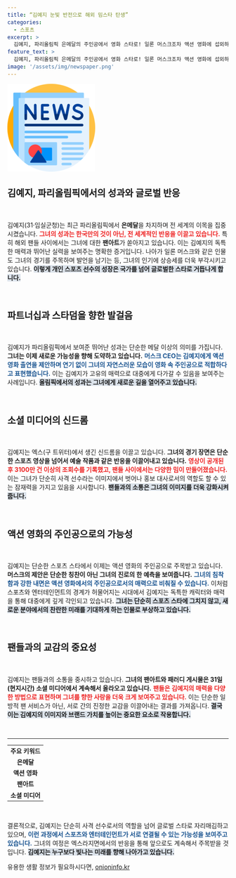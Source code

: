 ```yaml
---
title: “김예지 눈빛 반전으로 해외 밈스타 탄생”
categories:
  - 스포츠
excerpt: >
  김예지, 파리올림픽 은메달의 주인공에서 영화 스타로! 일론 머스크조차 액션 영화에 섭외하라며 극찬. 팬들은 전세계적으로 폭발적인 반응을 보여주고 있는 그녀의 매력에 빠져들고 있다.
feature_text: >
  김예지, 파리올림픽 은메달의 주인공에서 영화 스타로! 일론 머스크조차 액션 영화에 섭외하라며 극찬. 팬들은 전세계적으로 폭발적인 반응을 보여주고 있는 그녀의 매력에 빠져들고 있다.
image: '/assets/img/newspaper.png'
---
```


<p><img src="/assets/img/newspaper.png" alt="kimp 속보" /></p>

<h2 data-ke-size="size26">김예지, 파리올림픽에서의 성과와 글로벌 반응</h2>

<p data-ke-size="size16">&nbsp;</p>

<p>김예지(31·임실군청)는 최근 파리올림픽에서 <b>은메달</b>을 차지하며 전 세계의 이목을 집중시켰습니다. <b><span style="color: #ee2323;">그녀의 성과는 한국만의 것이 아닌, 전 세계적인 반응을 이끌고 있습니다.</span></b> 특히 해외 팬들 사이에서는 그녀에 대한 <b>팬아트</b>가 쏟아지고 있습니다. 이는 김예지의 독특한 매력과 뛰어난 실력을 보여주는 명확한 증거입니다. 나아가 일론 머스크와 같은 인물도 그녀의 경기를 주목하며 발언을 남기는 등, 그녀의 인기에 상승세를 더욱 부각시키고 있습니다. <b><span style="background-color: #21538527;">이렇게 개인 스포츠 선수의 성장은 국가를 넘어 글로벌한 스타로 거듭나게 합니다.</span></b></p>

<p data-ke-size="size16">&nbsp;</p>

<h2 data-ke-size="size26">파트너십과 스타덤을 향한 발걸음</h2>

<p data-ke-size="size16">&nbsp;</p>

<p>김예지가 파리올림픽에서 보여준 뛰어난 성과는 단순한 메달 이상의 의미를 가집니다. <b>그녀는 이제 새로운 가능성을 향해 도약하고 있습니다.</b> <b><span style="color: #1a5490;">머스크 CEO는 김예지에게 액션 영화 출연을 제안하며 연기 없이 그녀의 자연스러운 모습이 영화 속 주인공으로 적합하다고 표현했습니다.</span></b> 이는 김예지가 고유의 매력으로 대중에게 다가갈 수 있음을 보여주는 사례입니다. <b><span style="background-color: #21538527;">올림픽에서의 성과는 그녀에게 새로운 길을 열어주고 있습니다.</span></b></p>

<p data-ke-size="size16">&nbsp;</p>

<h2 data-ke-size="size26">소셜 미디어의 신드롬</h2>

<p data-ke-size="size16">&nbsp;</p>

<p>김예지는 엑스(구 트위터)에서 생긴 신드롬을 이끌고 있습니다. <b>그녀의 경기 장면은 단순한 스포츠 영상을 넘어서 예술 작품과 같은 반응을 이끌어내고 있습니다.</b> <b><span style="color: #ee2323;">영상이 공개된 후 3100만 건 이상의 조회수를 기록했고, 팬들 사이에서는 다양한 밈이 만들어졌습니다.</span></b> 이는 그녀가 단순히 사격 선수라는 이미지에서 벗어나 홍보 대사로서의 역할도 할 수 있는 잠재력을 가지고 있음을 시사합니다. <b><span style="background-color: #21538527;">팬들과의 소통은 그녀의 이미지를 더욱 강화시켜 줍니다.</span></b></p>

<p data-ke-size="size16">&nbsp;</p>

<h2 data-ke-size="size26">액션 영화의 주인공으로의 가능성</h2>

<p data-ke-size="size16">&nbsp;</p>

<p>김예지는 단순한 스포츠 스타에서 이제는 액션 영화의 주인공으로 주목받고 있습니다. <b>머스크의 제안은 단순한 칭찬이 아닌 그녀의 진로의 한 예측을 보여줍니다.</b> <b><span style="color: #1a5490;">그녀의 침착함과 강한 내면은 액션 영화에서의 주인공으로서의 매력으로 비춰질 수 있습니다.</span></b> 이처럼 스포츠와 엔터테인먼트의 경계가 허물어지는 시대에서 김예지는 독특한 캐릭터와 매력을 통해 대중에게 깊게 각인되고 있습니다. <b><span style="background-color: #21538527;">그녀는 단순히 스포츠 스타에 그치지 않고, 새로운 분야에서의 찬란한 미래를 기대하게 하는 인물로 부상하고 있습니다.</span></b></p>

<p data-ke-size="size16">&nbsp;</p>

<h2 data-ke-size="size26">팬들과의 교감의 중요성</h2>

<p data-ke-size="size16">&nbsp;</p>

<p>김예지는 팬들과의 소통을 중시하고 있습니다. <b>그녀의 팬아트와 패러디 게시물은 31일(현지시간) 소셜 미디어에서 계속해서 올라오고 있습니다.</b> <b><span style="color: #ee2323;">팬들은 김예지의 매력을 다양한 방법으로 표현하며 그녀를 향한 사랑을 더욱 크게 보여주고 있습니다.</span></b> 이는 단순한 일방적 팬 서비스가 아닌, 서로 간의 진정한 교감을 이끌어내는 결과를 가져옵니다. <b><span style="background-color: #21538527;">결국 이는 김예지의 이미지와 브랜드 가치를 높이는 중요한 요소로 작용합니다.</span></b></p>

<p data-ke-size="size16">&nbsp;</p>

<hr />

<table>
    <tr>
        <td style="text-align: center; height: 17px;"><b>주요 키워드</b></td>
    </tr>
    <tr>
        <td style="text-align: center; height: 17px;"><b>은메달</b></td>
    </tr>
    <tr>
        <td style="text-align: center; height: 17px;"><b>액션 영화</b></td>
    </tr>
    <tr>
        <td style="text-align: center; height: 17px;"><b>팬아트</b></td>
    </tr>
    <tr>
        <td style="text-align: center; height: 17px;"><b>소셜 미디어</b></td>
    </tr>
</table>

<p data-ke-size="size16">&nbsp;</p>

<p>결론적으로, 김예지는 단순히 사격 선수로서의 역할을 넘어 글로벌 스타로 자리매김하고 있으며, <b><span style="color: #1a5490;">이런 과정에서 스포츠와 엔터테인먼트가 서로 연결될 수 있는 가능성을 보여주고 있습니다.</span></b> 그녀의 여정은 엑스라지면에서의 반응을 통해 앞으로도 계속해서 주목받을 것입니다. <b><span style="background-color: #21538527;">김예지는 누구보다 빛나는 미래를 향해 나아가고 있습니다.</span></b></p>
유용한 생활 정보가 필요하시다면, <a href="https://onioninfo.kr" rel="dofollow">onioninfo.kr</a>


